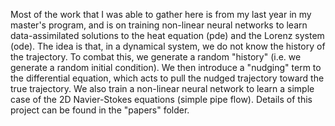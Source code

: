 Most of the work that I was able to gather here is from my last year in my master's program, and is on training non-linear neural networks to learn data-assimilated solutions to the heat equation (pde)
and the Lorenz system (ode). The idea is that, in a dynamical system, we do not know the history of the trajectory. To combat this, we generate a random "history"
(i.e. we generate a random initial condition). We then introduce a "nudging" term to the differential equation, which acts to pull the nudged trajectory toward
the true trajectory. 
We also train a non-linear neural network to learn a simple case of the 2D Navier-Stokes equations (simple pipe flow). Details of this project
can be found in the "papers" folder. 
